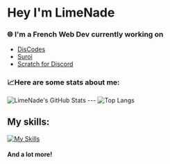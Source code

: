# Hey I'm LimeNade
### 🌐 I'm a French Web Dev currently working on 
- [DisCodes](https://github.com/ItsLimeNade/DisCodes)
- [Suroi](https://github.com/HasangerGames/suroi)
- [Scratch for Discord](https://github.com/scratch-for-discord)

### 📈Here are some stats about me:

![LimeNade's GitHub Stats](https://github-readme-stats.vercel.app/api?username=itsLimeNade&show_icons=true&theme=nord) --- ![Top Langs](https://github-readme-stats.vercel.app/api/top-langs/?username=itsLimeNade&layout=compact&theme=nord)

## My skills:
[![My Skills](https://skillicons.dev/icons?i=ts,html,css,svelte,vue,supabase,vite,react,electron,express,tailwind,py,arduino,vercel,github&perline)](https://skillicons.dev)
#### And a lot more!

